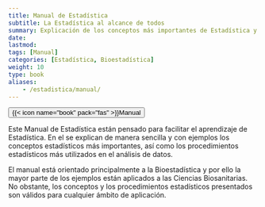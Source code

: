 ```yaml
---
title: Manual de Estadística
subtitle: La Estadística al alcance de todos
summary: Explicación de los conceptos más importantes de Estadística y Probabilidad con ejemplos. 
date: 
lastmod: 
tags: [Manual]
categories: [Estadística, Bioestadística]
weight: 10
type: book
aliases:
    - /estadistica/manual/
---
```


[<button type="button" class="btn btn-outline-primary">{{< icon name="book" pack="fas" >}}Manual</button>](https://aprendeconalf.es/estadistica-manual/)

Este Manual de Estadística están pensado para facilitar el aprendizaje de Estadística. En el se explican de manera sencilla y con ejemplos los conceptos estadísticos más importantes, así como los procedimientos estadísticos más utilizados en el análisis de datos.

El manual está orientado principalmente a la Bioestadística y por ello la mayor parte de los ejemplos están aplicados a las Ciencias Biosanitarias. No obstante, los conceptos y los procedimientos estadísticos presentados son válidos para cualquier ámbito de aplicación.
